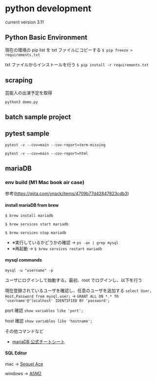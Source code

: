 # python development

current version 3.11

## Python Basic Environment

現在の環境の pip list を txt ファイルにコピーする
`$ pip freeze > requirements.txt`

txt ファイルからインストールを行う
`$ pip install -r requirements.txt`

## scraping

芸能人の出演予定を取得

`python3 demo.py`

## batch sample project

## pytest sample

`pytest -v --cov=main --cov-report=term-missing`

`pytest -v --cov=main --cov-report=html`

## mariaDB

### env build (M1 Mac book air case)

参考(https://qiita.com/ynack/items/4709b77d42847823cdb3)

#### install mariaDB from brew

`$ brew install mariadb`

`$ brew services start mariadb`

`$ brew services stop mariadb`

- ※実行しているかどうかの確認 -> `ps -ax | grep mysql`
- ※再起動 -> `$ brew services restart mariadb`

#### mysql commands

`mysql -u "username" -p`

ユーザにログインして始動する。最初、root でログインし、以下を行う

現在登録されているユーザを確認し、任意のユーザを追加する
`select User, Host,Password from mysql.user;` → `GRANT ALL ON *.* TO 'username'@'localhost' IDENTIFIED BY 'password';`

port 確認
`show variables like 'port';`

host 確認
`show variables like 'hostname';`

その他コマンドなど

- [mariaDB 公式チートシート](https://mariadb.com/wp-content/uploads/2021/08/mariadb-standard-developer_cheat-sheet_1113.pdf)

#### SQL Editor

mac -> [Sequel Ace](https://apps.apple.com/us/app/sequel-ace/id1518036000)

windows -> [A5M2](https://a5m2.mmatsubara.com/)
